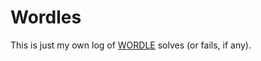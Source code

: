 
# Wordles

This is just my own log of [WORDLE][] solves (or fails, if any).

[WORDLE]: https://www.powerlanguage.co.uk/wordle/

